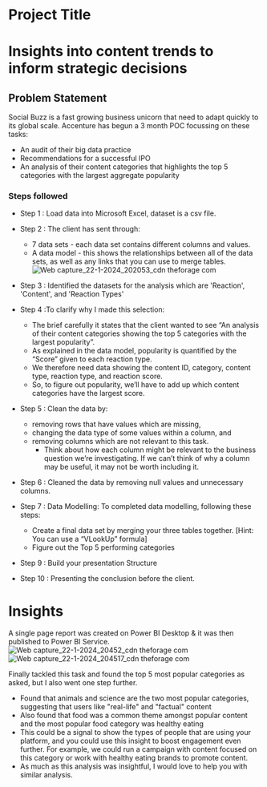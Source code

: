 # Project Title
# Insights into content trends to inform strategic decisions

## Problem Statement

Social Buzz is a fast growing business unicorn that need to adapt quickly to its global scale. Accenture has begun a 3 month POC focussing on these tasks:
- An audit of their big data practice 
- Recommendations for a successful IPO 
- An analysis of their content categories that highlights the top 5 categories with the largest aggregate popularity


### Steps followed 

- Step 1 : Load data into Microsoft Excel, dataset is a csv file.
- Step 2 : The client has sent through:
    - 7 data sets - each data set contains different columns  and values.
   - A data model - this shows the relationships between all of the data sets, as well as any links that you can use to merge tables.
   ![Web capture_22-1-2024_202053_cdn theforage com](https://github.com/devika-santhosh/Power-BI-Project/assets/125188753/4d6d347b-7150-4c59-bb37-45e13e76ff15)
- Step 3 : Identified the datasets for the analysis which are 'Reaction', 'Content', and 'Reaction Types'
- Step 4 :To clarify why I made this selection:
  - The brief carefully it states that the client wanted to see “An analysis of their content categories showing the top 5 categories with the largest popularity”.
  - As explained in the data model, popularity is quantified by the “Score” given to each reaction type.
  - We therefore need data showing the content ID, category, content type, reaction type, and reaction score.
  - So, to figure out popularity, we’ll have to add up which content categories have the largest score.
- Step 5 : Clean the data by:
  - removing rows that have values which are missing,
  - changing the data type of some values within a column, and
  - removing columns which are not relevant to this task.
    - Think about how each column might be relevant to the business question we’re investigating. If we can’t think of why a column may be useful, it may not be worth including it.
- Step 6 : Cleaned the data by removing null values and unnecessary columns. 
- Step 7 : Data Modelling: To completed data modelling, following these steps:
  - Create a final data set by merging your three tables together. [Hint: You can use a “VLookUp” formula]
  - Figure out the Top 5 performing categories

- Step 9 : Build your presentation Structure
           
- Step 10 : Presenting the conclusion before the client. 

# Insights

A single page report was created on Power BI Desktop & it was then published to Power BI Service.
![Web capture_22-1-2024_20452_cdn theforage com](https://github.com/devika-santhosh/Power-BI-Project/assets/125188753/280e26ea-61d9-4288-b6fb-26049d2ace98)
![Web capture_22-1-2024_204517_cdn theforage com](https://github.com/devika-santhosh/Power-BI-Project/assets/125188753/e3a65170-f1c9-40a7-9268-272c89f1968b)

Finally tackled this task and found the top 5 most popular categories as asked, but I also went one step further.
- Found that animals and science are the two most popular categories, suggesting that users like "real-life" and "factual" content
- Also found that food was a common theme amongst popular content and the most popular food category was healthy eating
- This could be a signal to show the types of people that are using your platform, and you could use this insight to boost engagement even further. For example, we could run a campaign with content focused on this category or work with healthy eating brands to promote content.
- As much as this analysis was insightful, I would love to help you with similar analysis.
